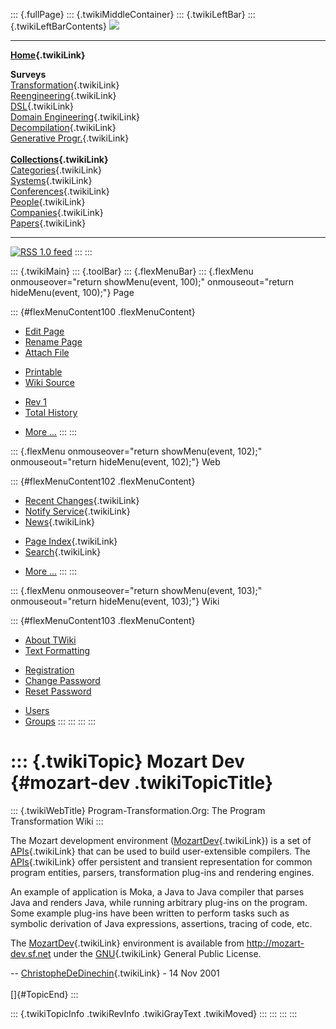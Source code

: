 ::: {.fullPage}
::: {.twikiMiddleContainer}
::: {.twikiLeftBar}
::: {.twikiLeftBarContents}
![](../pub/transformation.gif)

------------------------------------------------------------------------

**[Home](WebHome){.twikiLink}**

**Surveys**\
[Transformation](ProgramTransformation){.twikiLink}\
[Reengineering](ReengineeringWiki){.twikiLink}\
[DSL](DomainSpecificLanguages){.twikiLink}\
[Domain Engineering](DomainEngineering){.twikiLink}\
[Decompilation](DeCompilation){.twikiLink}\
[Generative Progr.](GenerativeProgrammingWiki){.twikiLink}\
\
**[Collections](CategoryCollection){.twikiLink}**\
[Categories](CategoryCategory){.twikiLink}\
[Systems](TransformationSystems){.twikiLink}\
[Conferences](TransformationConferences){.twikiLink}\
[People](TransformationPeople){.twikiLink}\
[Companies](TransformationCompanies){.twikiLink}\
[Papers](CategoryPaper){.twikiLink}

------------------------------------------------------------------------

[![](../pub/rss.gif "RSS 1.0 feed")](WebRss@skin=rss)
:::
:::

::: {.twikiMain}
::: {.toolBar}
::: {.flexMenuBar}
::: {.flexMenu onmouseover="return showMenu(event, 100);" onmouseout="return hideMenu(event, 100);"}
Page

::: {#flexMenuContent100 .flexMenuContent}
-   [Edit
    Page](http://www.program-transformation.org/edit/Transform/MozartDev?t=1536826330)
-   [Rename
    Page](http://www.program-transformation.org/rename/Transform/MozartDev)
-   [Attach
    File](http://www.program-transformation.org/attach/Transform/MozartDev)

<!-- -->

-   [Printable](http://www.program-transformation.org/view/Transform/MozartDev?skin=print.pattern)
-   [Wiki
    Source](http://www.program-transformation.org/view/Transform/MozartDev?skin=text&raw=on&contenttype=text/plain)

<!-- -->

-   [Rev
    1](http://www.program-transformation.org/view/Transform/MozartDev?rev=1.1)
-   [Total
    History](http://www.program-transformation.org/rdiff/Transform/MozartDev)

<!-- -->

-   [More
    \...](http://www.program-transformation.org/oops/Transform/MozartDev?template=oopsmore&param1=1.1&param2=1.1)
:::
:::

::: {.flexMenu onmouseover="return showMenu(event, 102);" onmouseout="return hideMenu(event, 102);"}
Web

::: {#flexMenuContent102 .flexMenuContent}
-   [Recent Changes](WebChanges){.twikiLink}
-   [Notify Service](WebNotify){.twikiLink}
-   [News](WebNews){.twikiLink}

<!-- -->

-   [Page Index](WebIndex){.twikiLink}
-   [Search](WebSearch){.twikiLink}

<!-- -->

-   [More
    \...](http://www.program-transformation.org/oops/Transform/MozartDev?template=oopsmore&param1=1.1&param2=1.1)
:::
:::

::: {.flexMenu onmouseover="return showMenu(event, 103);" onmouseout="return hideMenu(event, 103);"}
Wiki

::: {#flexMenuContent103 .flexMenuContent}
-   [About
    TWiki](http://www.program-transformation.org/view/TWiki/WebHome)
-   [Text
    Formatting](http://www.program-transformation.org/view/TWiki/TextFormattingRules)

<!-- -->

-   [Registration](http://www.program-transformation.org/view/TWiki/TWikiRegistration)
-   [Change
    Password](http://www.program-transformation.org/view/TWiki/ChangePassword)
-   [Reset
    Password](http://www.program-transformation.org/view/TWiki/ResetPassword)

<!-- -->

-   [Users](http://www.program-transformation.org/view/Main/TWikiUsers)
-   [Groups](http://www.program-transformation.org/view/Main/TWikiGroups)
:::
:::
:::
:::

::: {.twikiTopic}
Mozart Dev {#mozart-dev .twikiTopicTitle}
==========

::: {.twikiWebTitle}
Program-Transformation.Org: The Program Transformation Wiki
:::

The Mozart development environment ([MozartDev](MozartDev){.twikiLink})
is a set of [APIs](API){.twikiLink} that can be used to build
user-extensible compilers. The [APIs](API){.twikiLink} offer persistent
and transient representation for common program entities, parsers,
transformation plug-ins and rendering engines.

An example of application is Moka, a Java to Java compiler that parses
Java and renders Java, while running arbitrary plug-ins on the program.
Some example plug-ins have been written to perform tasks such as
symbolic derivation of Java expressions, assertions, tracing of code,
etc.

The [MozartDev](MozartDev){.twikiLink} environment is available from
<http://mozart-dev.sf.net> under the [GNU](GNU){.twikiLink} General
Public License.

\-- [ChristopheDeDinechin](../Main/ChristopheDeDinechin){.twikiLink} -
14 Nov 2001\
\
[]{#TopicEnd}
:::

::: {.twikiTopicInfo .twikiRevInfo .twikiGrayText .twikiMoved}
:::
:::
:::
:::
